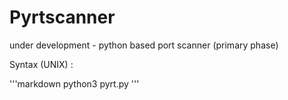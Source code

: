 # Pyrtscanner
under development - python based port scanner (primary phase)


Syntax (UNIX) :

'''markdown
python3 pyrt.py <ip address> 
'''
